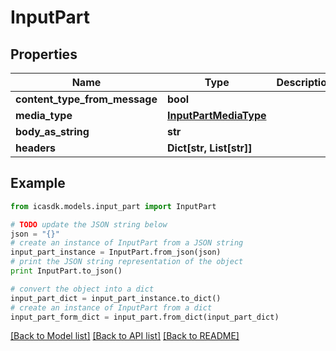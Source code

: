# InputPart


## Properties
Name | Type | Description | Notes
------------ | ------------- | ------------- | -------------
**content_type_from_message** | **bool** |  | [optional] 
**media_type** | [**InputPartMediaType**](InputPartMediaType.md) |  | [optional] 
**body_as_string** | **str** |  | [optional] 
**headers** | **Dict[str, List[str]]** |  | [optional] 

## Example

```python
from icasdk.models.input_part import InputPart

# TODO update the JSON string below
json = "{}"
# create an instance of InputPart from a JSON string
input_part_instance = InputPart.from_json(json)
# print the JSON string representation of the object
print InputPart.to_json()

# convert the object into a dict
input_part_dict = input_part_instance.to_dict()
# create an instance of InputPart from a dict
input_part_form_dict = input_part.from_dict(input_part_dict)
```
[[Back to Model list]](../README.md#documentation-for-models) [[Back to API list]](../README.md#documentation-for-api-endpoints) [[Back to README]](../README.md)


